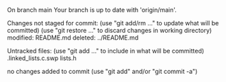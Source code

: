 On branch main
Your branch is up to date with 'origin/main'.

Changes not staged for commit:
  (use "git add/rm <file>..." to update what will be committed)
  (use "git restore <file>..." to discard changes in working directory)
	modified:   README.md
	deleted:    ../README.md

Untracked files:
  (use "git add <file>..." to include in what will be committed)
	.linked_lists.c.swp
	lists.h

no changes added to commit (use "git add" and/or "git commit -a")
